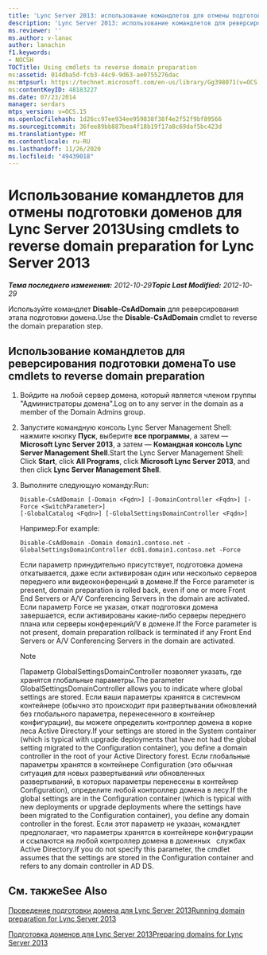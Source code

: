 ```yaml
---
title: 'Lync Server 2013: использование командлетов для отмены подготовки доменов'
description: 'Lync Server 2013: использование командлетов для реверсирования подготовки домена.'
ms.reviewer: ''
ms.author: v-lanac
author: lanachin
f1.keywords:
- NOCSH
TOCTitle: Using cmdlets to reverse domain preparation
ms:assetid: 014dba5d-fcb3-44c9-9d63-ae0755276dac
ms:mtpsurl: https://technet.microsoft.com/en-us/library/Gg398071(v=OCS.15)
ms:contentKeyID: 48183227
ms.date: 07/23/2014
manager: serdars
mtps_version: v=OCS.15
ms.openlocfilehash: 1d26cc97ee934ee959838f38f4e2f52f9bf89566
ms.sourcegitcommit: 36fee89bb887bea4f18b19f17a8c69daf5bc423d
ms.translationtype: MT
ms.contentlocale: ru-RU
ms.lasthandoff: 11/26/2020
ms.locfileid: "49439018"
---
```

# <a name="using-cmdlets-to-reverse-domain-preparation-for-lync-server-2013"></a><span data-ttu-id="d90e7-103">Использование командлетов для отмены подготовки доменов для Lync Server 2013</span><span class="sxs-lookup"><span data-stu-id="d90e7-103">Using cmdlets to reverse domain preparation for Lync Server 2013</span></span>

<div data-xmlns="http://www.w3.org/1999/xhtml">

<div class="topic" data-xmlns="http://www.w3.org/1999/xhtml" data-msxsl="urn:schemas-microsoft-com:xslt" data-cs="https://msdn.microsoft.com/">

<div data-asp="https://msdn2.microsoft.com/asp">



</div>

<div id="mainSection">

<div id="mainBody"><span data-ttu-id="d90e7-104">

<span> </span></span><span class="sxs-lookup"><span data-stu-id="d90e7-104">

<span> </span></span></span>

<span data-ttu-id="d90e7-105">_**Тема последнего изменения:** 2012-10-29_</span><span class="sxs-lookup"><span data-stu-id="d90e7-105">_**Topic Last Modified:** 2012-10-29_</span></span>

<span data-ttu-id="d90e7-106">Используйте командлет **Disable-CsAdDomain** для реверсирования этапа подготовки домена.</span><span class="sxs-lookup"><span data-stu-id="d90e7-106">Use the **Disable-CsAdDomain** cmdlet to reverse the domain preparation step.</span></span>

<div>

## <a name="to-use-cmdlets-to-reverse-domain-preparation"></a><span data-ttu-id="d90e7-107">Использование командлетов для реверсирования подготовки домена</span><span class="sxs-lookup"><span data-stu-id="d90e7-107">To use cmdlets to reverse domain preparation</span></span>

1.  <span data-ttu-id="d90e7-108">Войдите на любой сервер домена, который является членом группы "Администраторы домена".</span><span class="sxs-lookup"><span data-stu-id="d90e7-108">Log on to any server in the domain as a member of the Domain Admins group.</span></span>

2.  <span data-ttu-id="d90e7-109">Запустите командную консоль Lync Server Management Shell: нажмите кнопку **Пуск**, выберите **все программы**, а затем — **Microsoft Lync Server 2013**, а затем — **Командная консоль Lync Server Management Shell**.</span><span class="sxs-lookup"><span data-stu-id="d90e7-109">Start the Lync Server Management Shell: Click **Start**, click **All Programs**, click **Microsoft Lync Server 2013**, and then click **Lync Server Management Shell**.</span></span>

3.  <span data-ttu-id="d90e7-110">Выполните следующую команду:</span><span class="sxs-lookup"><span data-stu-id="d90e7-110">Run:</span></span>
    
        Disable-CsAdDomain [-Domain <Fqdn>] [-DomainController <Fqdn>] [-Force <SwitchParameter>] 
        [-GlobalCatalog <Fqdn>] [-GlobalSettingsDomainController <Fqdn>] 
    
    <span data-ttu-id="d90e7-111">Например:</span><span class="sxs-lookup"><span data-stu-id="d90e7-111">For example:</span></span>
    
        Disable-CsAdDomain -Domain domain1.contoso.net -GlobalSettingsDomainController dc01.domain1.contoso.net -Force
    
    <span data-ttu-id="d90e7-112">Если параметр принудительно присутствует, подготовка домена откатывается, даже если активирован один или несколько серверов переднего или видеоконференций в домене.</span><span class="sxs-lookup"><span data-stu-id="d90e7-112">If the Force parameter is present, domain preparation is rolled back, even if one or more Front End Servers or A/V Conferencing Servers in the domain are activated.</span></span> <span data-ttu-id="d90e7-113">Если параметр Force не указан, откат подготовки домена завершается, если активированы какие-либо серверы переднего плана или серверы конференций/V в домене.</span><span class="sxs-lookup"><span data-stu-id="d90e7-113">If the Force parameter is not present, domain preparation rollback is terminated if any Front End Servers or A/V Conferencing Servers in the domain are activated.</span></span>
    
    <div>
    

    > [!NOTE]  
    > <span data-ttu-id="d90e7-114">Параметр GlobalSettingsDomainController позволяет указать, где хранятся глобальные параметры.</span><span class="sxs-lookup"><span data-stu-id="d90e7-114">The parameter GlobalSettingsDomainController allows you to indicate where global settings are stored.</span></span> <span data-ttu-id="d90e7-115">Если ваши параметры хранятся в системном контейнере (обычно это происходит при развертывании обновлений без глобального параметра, перенесенного в контейнер конфигурации), вы можете определить контроллер домена в корне леса Active Directory.</span><span class="sxs-lookup"><span data-stu-id="d90e7-115">If your settings are stored in the System container (which is typical with upgrade deployments that have not had the global setting migrated to the Configuration container), you define a domain controller in the root of your Active Directory forest.</span></span> <span data-ttu-id="d90e7-116">Если глобальные параметры хранятся в контейнере Configuration (это обычная ситуация для новых развертываний или обновленных развертываний, в которых параметры перенесены в контейнер Configuration), определите любой контроллер домена в лесу.</span><span class="sxs-lookup"><span data-stu-id="d90e7-116">If the global settings are in the Configuration container (which is typical with new deployments or upgrade deployments where the settings have been migrated to the Configuration container), you define any domain controller in the forest.</span></span> <span data-ttu-id="d90e7-117">Если этот параметр не указан, командлет предполагает, что параметры хранятся в контейнере конфигурации и ссылаются на любой контроллер домена в доменных &nbsp; службах Active Directory.</span><span class="sxs-lookup"><span data-stu-id="d90e7-117">If you do not specify this parameter, the cmdlet assumes that the settings are stored in the Configuration container and refers to any domain controller in AD&nbsp;DS.</span></span>

    
    </div>

</div>

<div>

## <a name="see-also"></a><span data-ttu-id="d90e7-118">См. также</span><span class="sxs-lookup"><span data-stu-id="d90e7-118">See Also</span></span>


[<span data-ttu-id="d90e7-119">Проведение подготовки домена для Lync Server 2013</span><span class="sxs-lookup"><span data-stu-id="d90e7-119">Running domain preparation for Lync Server 2013</span></span>](lync-server-2013-running-domain-preparation.md)  


[<span data-ttu-id="d90e7-120">Подготовка доменов для Lync Server 2013</span><span class="sxs-lookup"><span data-stu-id="d90e7-120">Preparing domains for Lync Server 2013</span></span>](lync-server-2013-preparing-domains.md)  
  

<span data-ttu-id="d90e7-121"></div>

</div>

<span> </span>

</div>

</div>

</span><span class="sxs-lookup"><span data-stu-id="d90e7-121"></div>

</div>

<span> </span>

</div>

</div>

</span></span></div>

